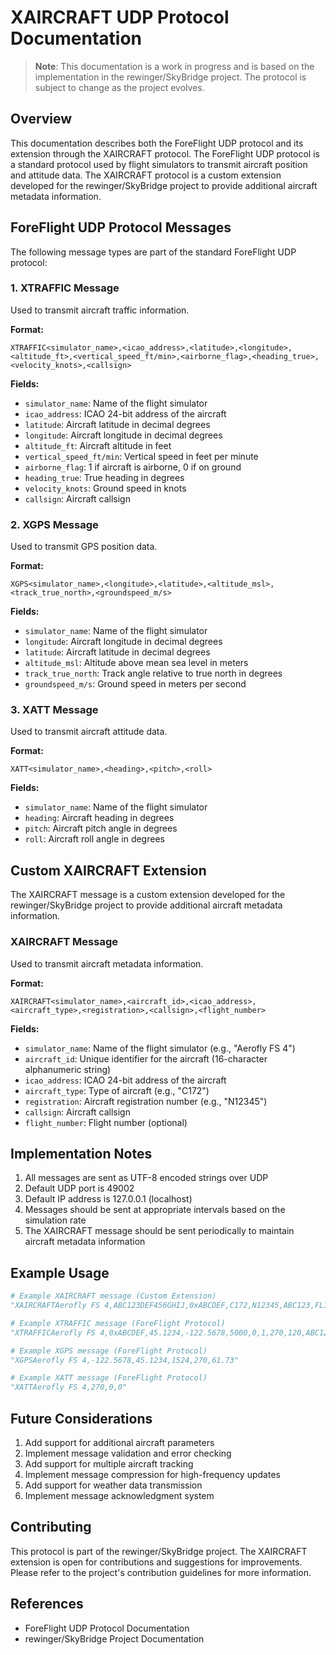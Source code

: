 # XAIRCRAFT UDP Protocol Documentation

> **Note**: This documentation is a work in progress and is based on the implementation in the rewinger/SkyBridge project. The protocol is subject to change as the project evolves.

## Overview

This documentation describes both the ForeFlight UDP protocol and its extension through the XAIRCRAFT protocol. The ForeFlight UDP protocol is a standard protocol used by flight simulators to transmit aircraft position and attitude data. The XAIRCRAFT protocol is a custom extension developed for the rewinger/SkyBridge project to provide additional aircraft metadata information.

## ForeFlight UDP Protocol Messages

The following message types are part of the standard ForeFlight UDP protocol:

### 1. XTRAFFIC Message
Used to transmit aircraft traffic information.

**Format:**
```
XTRAFFIC<simulator_name>,<icao_address>,<latitude>,<longitude>,<altitude_ft>,<vertical_speed_ft/min>,<airborne_flag>,<heading_true>,<velocity_knots>,<callsign>
```

**Fields:**
- `simulator_name`: Name of the flight simulator
- `icao_address`: ICAO 24-bit address of the aircraft
- `latitude`: Aircraft latitude in decimal degrees
- `longitude`: Aircraft longitude in decimal degrees
- `altitude_ft`: Aircraft altitude in feet
- `vertical_speed_ft/min`: Vertical speed in feet per minute
- `airborne_flag`: 1 if aircraft is airborne, 0 if on ground
- `heading_true`: True heading in degrees
- `velocity_knots`: Ground speed in knots
- `callsign`: Aircraft callsign

### 2. XGPS Message
Used to transmit GPS position data.

**Format:**
```
XGPS<simulator_name>,<longitude>,<latitude>,<altitude_msl>,<track_true_north>,<groundspeed_m/s>
```

**Fields:**
- `simulator_name`: Name of the flight simulator
- `longitude`: Aircraft longitude in decimal degrees
- `latitude`: Aircraft latitude in decimal degrees
- `altitude_msl`: Altitude above mean sea level in meters
- `track_true_north`: Track angle relative to true north in degrees
- `groundspeed_m/s`: Ground speed in meters per second

### 3. XATT Message
Used to transmit aircraft attitude data.

**Format:**
```
XATT<simulator_name>,<heading>,<pitch>,<roll>
```

**Fields:**
- `simulator_name`: Name of the flight simulator
- `heading`: Aircraft heading in degrees
- `pitch`: Aircraft pitch angle in degrees
- `roll`: Aircraft roll angle in degrees

## Custom XAIRCRAFT Extension

The XAIRCRAFT message is a custom extension developed for the rewinger/SkyBridge project to provide additional aircraft metadata information.

### XAIRCRAFT Message
Used to transmit aircraft metadata information.

**Format:**
```
XAIRCRAFT<simulator_name>,<aircraft_id>,<icao_address>,<aircraft_type>,<registration>,<callsign>,<flight_number>
```

**Fields:**
- `simulator_name`: Name of the flight simulator (e.g., "Aerofly FS 4")
- `aircraft_id`: Unique identifier for the aircraft (16-character alphanumeric string)
- `icao_address`: ICAO 24-bit address of the aircraft
- `aircraft_type`: Type of aircraft (e.g., "C172")
- `registration`: Aircraft registration number (e.g., "N12345")
- `callsign`: Aircraft callsign
- `flight_number`: Flight number (optional)

## Implementation Notes

1. All messages are sent as UTF-8 encoded strings over UDP
2. Default UDP port is 49002
3. Default IP address is 127.0.0.1 (localhost)
4. Messages should be sent at appropriate intervals based on the simulation rate
5. The XAIRCRAFT message should be sent periodically to maintain aircraft metadata information

## Example Usage

```python
# Example XAIRCRAFT message (Custom Extension)
"XAIRCRAFTAerofly FS 4,ABC123DEF456GHIJ,0xABCDEF,C172,N12345,ABC123,FL123"

# Example XTRAFFIC message (ForeFlight Protocol)
"XTRAFFICAerofly FS 4,0xABCDEF,45.1234,-122.5678,5000,0,1,270,120,ABC123"

# Example XGPS message (ForeFlight Protocol)
"XGPSAerofly FS 4,-122.5678,45.1234,1524,270,61.73"

# Example XATT message (ForeFlight Protocol)
"XATTAerofly FS 4,270,0,0"
```

## Future Considerations

1. Add support for additional aircraft parameters
2. Implement message validation and error checking
3. Add support for multiple aircraft tracking
4. Implement message compression for high-frequency updates
5. Add support for weather data transmission
6. Implement message acknowledgment system

## Contributing

This protocol is part of the rewinger/SkyBridge project. The XAIRCRAFT extension is open for contributions and suggestions for improvements. Please refer to the project's contribution guidelines for more information.

## References

- ForeFlight UDP Protocol Documentation
- rewinger/SkyBridge Project Documentation 